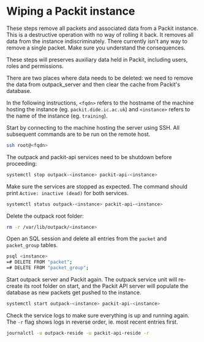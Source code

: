 # Wiping a Packit instance

These steps remove all packets and associated data from a Packit instance.
This is a destructive operation with no way of rolling it back. It removes all
data from the instance indiscriminately. There currently isn't any way to
remove a single packet. Make sure you understand the consequences.

These steps will preserves auxiliary data held in Packit, including users,
roles and permissions.

There are two places where data needs to be deleted: we need to remove the data
from outpack_server and then clear the cache from Packit's database.

In the following instructions, `<fqdn>` refers to the hostname of the machine
hosting the instance (eg. `packit.dide.ic.ac.uk`) and `<instance>` refers to
the name of the instance (eg. `training`).

Start by connecting to the machine hosting the server using SSH. All subsequent
commands are to be run on the remote host.
```sh
ssh root@<fqdn>
```

The outpack and packit-api services need to be shutdown before proceeding:
```sh
systemctl stop outpack-<instance> packit-api-<instance>
```

Make sure the services are stopped as expected. The command should print
`Active: inactive (dead)` for both services.
```sh
systemctl status outpack-<instance> packit-api-<instance>
```

Delete the outpack root folder:
```sh
rm -r /var/lib/outpack/<instance>
```

Open an SQL session and delete all entries from the `packet` and `packet_group` tables.
```sh
psql <instance>
=# DELETE FROM "packet";
=# DELETE FROM "packet_group";
```

Start outpack server and Packit again. The outpack service unit will re-create
its root folder on start, and the Packit API server will populate the database
as new packets get pushed to the instance.
```sh
systemctl start outpack-<instance> packit-api-<instance>
```

Check the service logs to make sure everything is up and running again. The
`-r` flag shows logs in reverse order, ie. most recent entries first.
```sh
journalctl -u outpack-reside -u packit-api-reside -r
```
